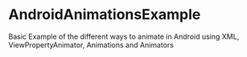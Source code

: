 # AndroidAnimationsExample
Basic Example of the different ways to animate in Android using XML, ViewPropertyAnimator, Animations and Animators
